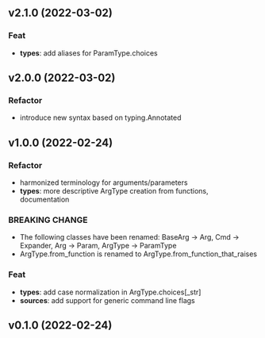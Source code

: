 ## v2.1.0 (2022-03-02)

### Feat

- **types**: add aliases for ParamType.choices

## v2.0.0 (2022-03-02)

### Refactor

- introduce new syntax based on typing.Annotated

## v1.0.0 (2022-02-24)

### Refactor

- harmonized terminology for arguments/parameters
- **types**: more descriptive ArgType creation from functions, documentation

### BREAKING CHANGE

- The following classes have been renamed: BaseArg -> Arg, Cmd -> Expander, Arg -> Param, ArgType -> ParamType
- ArgType.from_function is renamed to ArgType.from_function_that_raises

### Feat

- **types**: add case normalization in ArgType.choices[_str]
- **sources**: add support for generic command line flags

## v0.1.0 (2022-02-24)
